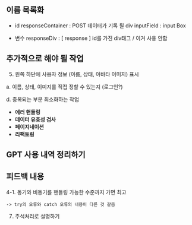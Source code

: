 ## 이름 목록화

- id
responseContainer : POST 데이터가 기록 될 div
inputField : input Box

- 변수
responseDiv : [ response ] id를 가진 div태그 / 이거 사용 안함

## 추가적으로 해야 될 작업
<!-- 1. 상단에 로고 (이모지폰트)와 햄버거 메뉴 표시 -->
<!-- 2. 사용자 프롬프트 입력창 제공 -->
<!-- 3. 사용자의 메시지 입력 및 서버로의 데이터 전송 (POST 요청) -->
<!-- 4. 서버로부터 받은 응답을 오른쪽 입력 기록창에 추가 (GET 요청) -->
5. 왼쪽 하단에 사용자 정보 (이름, 상태, 아바타 이미지) 표시
<!-- 6. 입력 받은 데이터를 임의의 JSON 파일에 데이터 저장
  (이거를 중점으로 해봐야 할 듯) -->

a. 이름, 상태, 이미지를 직접 정할 수 있는지 (로그인?)
<!-- b. css로 꾸미기 -->
<!-- c. style.json에 있는 서식 사용하기 -->
d. 중복되는 부분 최소화하는 작업

- **에러 핸들링**
- **데이터 유효성 검사**
- **페이지네이션**
- **리팩토링**

## GPT 사용 내역 정리하기

## 피드백 내용
<!-- 1. package.json에 "main" 수정하기 -->
<!-- 2. readme 넘버링 -->
<!-- 3. XML, fetch의 장단점 정리 -->
<!-- 4. sync(동기) 지양 : 자바스크립트의 장점인 비동기처리를 가져갈 것 -->
4-1. 동기와 비동기를 핸들링 가능한 수준까지 가면 최고
<!-- 5. 에러처리는 try에서 하는 것이 좋음(Develope-25 참고) -->
    -> try의 오류와 catch 오류의 내용이 다른 것 같음
<!-- 6. 객체 접근을 [ ]로 하는 방법 -->
7. 주석처리로 설명하기
<!-- 8. express.Router() 에 대해서 정리하기 -->